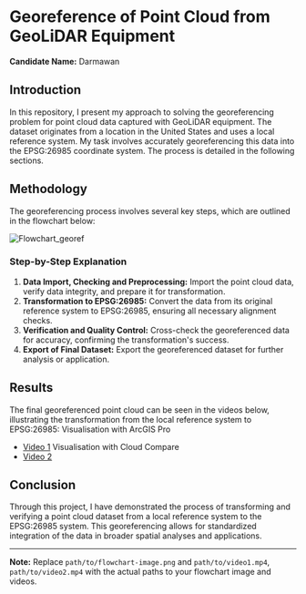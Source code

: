 # Georeference of Point Cloud from GeoLiDAR Equipment

 
**Candidate Name:** Darmawan  

## Introduction

In this repository, I present my approach to solving the georeferencing problem for point cloud data captured with GeoLiDAR equipment. The dataset originates from a location in the United States and uses a local reference system. My task involves accurately georeferencing this data into the EPSG:26985 coordinate system. The process is detailed in the following sections.

## Methodology

The georeferencing process involves several key steps, which are outlined in the flowchart below:

![Flowchart_georef](https://github.com/user-attachments/assets/b6f56db8-5a71-44b3-b3f8-1787367327f7)

### Step-by-Step Explanation

1. **Data Import, Checking and Preprocessing:** Import the point cloud data, verify data integrity, and prepare it for transformation.
2. **Transformation to EPSG:26985:** Convert the data from its original reference system to EPSG:26985, ensuring all necessary alignment checks.
3. **Verification and Quality Control:** Cross-check the georeferenced data for accuracy, confirming the transformation's success.
4. **Export of Final Dataset:** Export the georeferenced dataset for further analysis or application.

## Results

The final georeferenced point cloud can be seen in the videos below, illustrating the transformation from the local reference system to EPSG:26985:
Visualisation with ArcGIS Pro
- [Video 1](https://www.youtube.com/watch?v=mTUAYxJaoQw)
 Visualisation with Cloud Compare
- [Video 2](https://www.youtube.com/watch?v=AfLoG1WUx2s)

## Conclusion

Through this project, I have demonstrated the process of transforming and verifying a point cloud dataset from a local reference system to the EPSG:26985 system. This georeferencing allows for standardized integration of the data in broader spatial analyses and applications.

---

**Note:** Replace `path/to/flowchart-image.png` and `path/to/video1.mp4`, `path/to/video2.mp4` with the actual paths to your flowchart image and videos.

